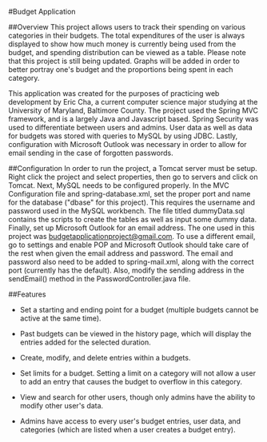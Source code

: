 #Budget Application

##Overview
This project allows users to track their spending on various categories in their budgets. The total expenditures of the user is always displayed to show how much money is currently being used from the budget, and spending distribution can be viewed as a table. Please note that this project is still being updated. Graphs will be added in order to better portray one's budget and the proportions being spent in each category.

This application was created for the purposes of practicing web development by Eric Cha, a current computer science major studying at the University of Maryland, Baltimore County. The project used the Spring MVC framework, and is a largely Java and Javascript based. Spring Security was used to differentiate between users and admins. User data as well as data for budgets was stored with queries to MySQL by using JDBC. Lastly, configuration with Microsoft Outlook was necessary in order to allow for email sending in the case of forgotten passwords.

##Configuration
In order to run the project, a Tomcat server must be setup. Right click the project and select properties, then go to servers and click on Tomcat. Next, MySQL needs to be configured properly. In the MVC Configuration file and spring-database.xml, set the proper port and name for the database ("dbase" for this project). This requires the username and password used in the MySQL workbench. The file titled dummyData.sql contains the scripts to create the tables as well as input some dummy data. Finally, set up Microsoft Outlook for an email address. The one used in this project was budgetapplicationproject@gmail.com. To use a different email, go to settings and enable POP and Microsoft Outlook should take care of the rest when given the email address and password. The email and password also need to be added to spring-mail.xml, along with the correct port (currently has the default). Also, modify the sending address in the sendEmail() method in the PasswordController.java file.

##Features
- Set a starting and ending point for a budget (multiple budgets cannot be active at the same time). 

- Past budgets can be viewed in the history page, which will display the entries added for the selected duration.

- Create, modify, and delete entries within a budgets. 

- Set limits for a budget. Setting a limit on a category will not allow a user to add an entry that causes the budget to overflow in this category. 

- View and search for other users, though only admins have the ability to modify other user's data.

- Admins have access to every user's budget entries, user data, and categories (which are listed when a user creates a budget entry).